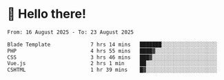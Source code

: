 # 👋 Hello there!

<!--START_SECTION:waka-->

```txt
From: 16 August 2025 - To: 23 August 2025

Blade Template             7 hrs 14 mins   ███████░░░░░░░░░░░░░░░░░░   28.18 %
PHP                        4 hrs 55 mins   ████▓░░░░░░░░░░░░░░░░░░░░   19.17 %
CSS                        3 hrs 46 mins   ███▓░░░░░░░░░░░░░░░░░░░░░   14.72 %
Vue.js                     2 hrs 1 min     ██░░░░░░░░░░░░░░░░░░░░░░░   07.89 %
CSHTML                     1 hr 39 mins    █▓░░░░░░░░░░░░░░░░░░░░░░░   06.47 %
```

<!--END_SECTION:waka-->
